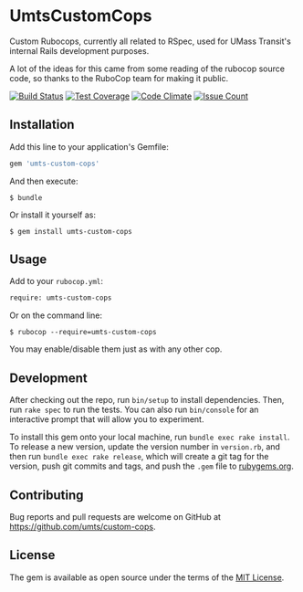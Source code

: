 # UmtsCustomCops

Custom Rubocops, currently all related to RSpec, used for UMass Transit's
internal Rails development purposes.

A lot of the ideas for this came from some reading of the rubocop source
code, so thanks to the RuboCop team for making it public.

[![Build Status][travis-badge]][travis]
[![Test Coverage][coverage-badge]][codeclimate]
[![Code Climate][gpa-badge]][codeclimate]
[![Issue Count][issue-badge]][codeclimate]

## Installation

Add this line to your application's Gemfile:

```ruby
gem 'umts-custom-cops'
```

And then execute:

    $ bundle

Or install it yourself as:

    $ gem install umts-custom-cops

## Usage

Add to your `rubocop.yml`:

```xml
require: umts-custom-cops
```

Or on the command line:

    $ rubocop --require=umts-custom-cops

You may enable/disable them just as with any other cop.

## Development

After checking out the repo, run `bin/setup` to install dependencies. Then, run
`rake spec` to run the tests. You can also run `bin/console` for an interactive
prompt that will allow you to experiment.

To install this gem onto your local machine, run `bundle exec rake install`. To
release a new version, update the version number in `version.rb`, and then run
`bundle exec rake release`, which will create a git tag for the version, push
git commits and tags, and push the `.gem` file to
[rubygems.org](https://rubygems.org).

## Contributing

Bug reports and pull requests are welcome on GitHub at
https://github.com/umts/custom-cops.

## License

The gem is available as open source under the terms of the
[MIT License](http://opensource.org/licenses/MIT).

[travis]: https://travis-ci.org/umts/custom-cops
[codeclimate]: https://codeclimate.com/github/umts/custom-cops/coverage
[travis-badge]: https://travis-ci.org/umts/custom-cops.svg?branch=master
[coverage-badge]: https://codeclimate.com/github/umts/custom-cops/badges/coverage.svg
[gpa-badge]: https://codeclimate.com/github/umts/custom-cops/badges/gpa.svg
[issue-badge]: https://codeclimate.com/github/umts/custom-cops/badges/issue_count.svg
